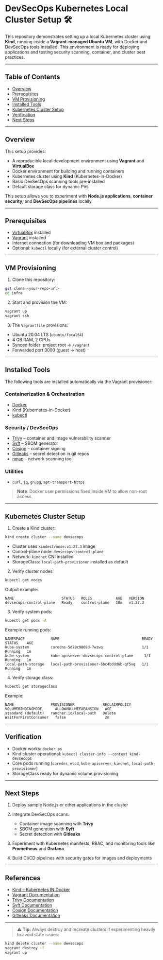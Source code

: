 # DevSecOps Kubernetes Local Cluster Setup 🛠️

This repository demonstrates setting up a local Kubernetes cluster using **Kind**, running inside a **Vagrant-managed Ubuntu VM**, with Docker and DevSecOps tools installed. This environment is ready for deploying applications and testing security scanning, container, and cluster best practices.

---

## Table of Contents

* [Overview](#overview)
* [Prerequisites](#prerequisites)
* [VM Provisioning](#vm-provisioning)
* [Installed Tools](#installed-tools)
* [Kubernetes Cluster Setup](#kubernetes-cluster-setup)
* [Verification](#verification)
* [Next Steps](#next-steps)

---

## Overview

This setup provides:

* A reproducible local development environment using **Vagrant** and **VirtualBox**
* Docker environment for building and running containers
* Kubernetes cluster using **Kind** (Kubernetes-in-Docker)
* Basic DevSecOps scanning tools pre-installed
* Default storage class for dynamic PVs

This setup allows you to experiment with **Node.js applications**, **container security**, and **DevSecOps pipelines** locally.

---

## Prerequisites

* [VirtualBox](https://www.virtualbox.org/) installed
* [Vagrant](https://www.vagrantup.com/) installed
* Internet connection (for downloading VM box and packages)
* Optional: `kubectl` locally (for external cluster control)

---

## VM Provisioning

1. Clone this repository:

```bash
git clone <your-repo-url>
cd infra
```

2. Start and provision the VM:

```bash
vagrant up
vagrant ssh
```

3. The `Vagrantfile` provisions:

* Ubuntu 20.04 LTS (`ubuntu/focal64`)
* 4 GB RAM, 2 CPUs
* Synced folder: project root → `/vagrant`
* Forwarded port 3000 (guest → host)

---

## Installed Tools

The following tools are installed automatically via the Vagrant provisioner:

### Containerization & Orchestration

* [Docker](https://www.docker.com/)
* [Kind](https://kind.sigs.k8s.io/) (Kubernetes-in-Docker)
* [kubectl](https://kubernetes.io/docs/tasks/tools/)

### Security / DevSecOps

* [Trivy](https://aquasecurity.github.io/trivy/) – container and image vulnerability scanner
* [Syft](https://anchore.com/syft/) – SBOM generator
* [Cosign](https://sigstore.dev/cosign/) – container signing
* [Gitleaks](https://github.com/zricethezav/gitleaks) – secret detection in git repos
* [nmap](https://nmap.org/) – network scanning tool

### Utilities

* `curl`, `jq`, `gnupg`, `apt-transport-https`

> **Note**: Docker user permissions fixed inside VM to allow non-root access.

---

## Kubernetes Cluster Setup

1. Create a Kind cluster:

```bash
kind create cluster --name devsecops
```

* Cluster uses `kindest/node:v1.27.3` image
* Control-plane node: `devsecops-control-plane`
* Network: `kindnet` CNI installed
* StorageClass: `local-path-provisioner` installed as default

2. Verify cluster nodes:

```bash
kubectl get nodes
```

Output example:

```
NAME                      STATUS   ROLES           AGE   VERSION
devsecops-control-plane   Ready    control-plane   10m   v1.27.3
```

3. Verify system pods:

```bash
kubectl get pods -A
```

Example running pods:

```
NAMESPACE            NAME                                      READY   STATUS    AGE
kube-system          coredns-5d78c9869d-7wzwq                  1/1     Running   1m
kube-system          kube-apiserver-devsecops-control-plane     1/1     Running   1m
local-path-storage   local-path-provisioner-6bc4bddd6b-qf5vq   1/1     Running   1m
```

4. Verify storage class:

```bash
kubectl get storageclass
```

Example:

```
NAME                 PROVISIONER             RECLAIMPOLICY   VOLUMEBINDINGMODE      ALLOWVOLUMEEXPANSION   AGE
standard (default)   rancher.io/local-path   Delete          WaitForFirstConsumer   false                  2m
```

---

## Verification

* Docker works: `docker ps`
* Kind cluster operational: `kubectl cluster-info --context kind-devsecops`
* Core pods running (`coredns`, `etcd`, `kube-apiserver`, `kindnet`, `local-path-provisioner`)
* StorageClass ready for dynamic volume provisioning

---

## Next Steps

1. Deploy sample Node.js or other applications in the cluster
2. Integrate DevSecOps scans:

   * Container image scanning with **Trivy**
   * SBOM generation with **Syft**
   * Secret detection with **Gitleaks**
3. Experiment with Kubernetes manifests, RBAC, and monitoring tools like **Prometheus** and **Grafana**
4. Build CI/CD pipelines with security gates for images and deployments

---

## References

* [Kind – Kubernetes IN Docker](https://kind.sigs.k8s.io/)
* [Vagrant Documentation](https://www.vagrantup.com/docs)
* [Trivy Documentation](https://aquasecurity.github.io/trivy/)
* [Syft Documentation](https://anchore.com/syft/)
* [Cosign Documentation](https://sigstore.dev/cosign/)
* [Gitleaks Documentation](https://github.com/zricethezav/gitleaks)

---

> ⚠️ **Tip:** Always destroy and recreate clusters if experimenting heavily to avoid state issues:

```bash
kind delete cluster --name devsecops
vagrant destroy -f
vagrant up
```
